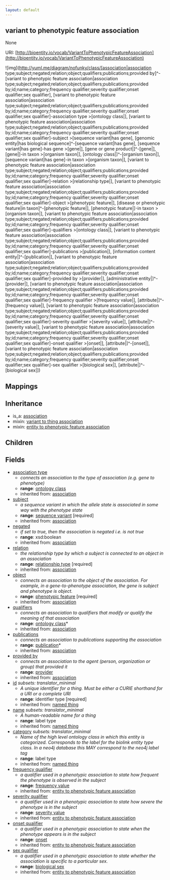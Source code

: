 ```yaml
---
layout: default
---
```


## variant to phenotypic feature association


None

URI: [http://bioentity.io/vocab/VariantToPhenotypicFeatureAssociation](http://bioentity.io/vocab/VariantToPhenotypicFeatureAssociation)


![img](http://yuml.me/diagram/nofunky/class/[association|association type;subject;negated;relation;object;qualifiers;publications;provided by]^-[variant to phenotypic feature association|association type;subject;negated;relation;object;qualifiers;publications;provided by;id;name;category;frequency qualifier;severity qualifier;onset qualifier;sex qualifier], [variant to phenotypic feature association|association type;subject;negated;relation;object;qualifiers;publications;provided by;id;name;category;frequency qualifier;severity qualifier;onset qualifier;sex qualifier]-association type >[ontology class|], [variant to phenotypic feature association|association type;subject;negated;relation;object;qualifiers;publications;provided by;id;name;category;frequency qualifier;severity qualifier;onset qualifier;sex qualifier]-subject >[sequence variant|has gene], [genomic entity|has biological sequence]^-[sequence variant|has gene], [sequence variant|has gene]-has gene >[gene|], [gene or gene product|]^-[gene|], [gene|]-in taxon >[organism taxon|], [ontology class|]^-[organism taxon|], [sequence variant|has gene]-in taxon >[organism taxon|], [variant to phenotypic feature association|association type;subject;negated;relation;object;qualifiers;publications;provided by;id;name;category;frequency qualifier;severity qualifier;onset qualifier;sex qualifier]-relation >[relationship type|], [variant to phenotypic feature association|association type;subject;negated;relation;object;qualifiers;publications;provided by;id;name;category;frequency qualifier;severity qualifier;onset qualifier;sex qualifier]-object >[phenotypic feature|], [disease or phenotypic feature|in taxon]^-[phenotypic feature|], [phenotypic feature|]-in taxon >[organism taxon|], [variant to phenotypic feature association|association type;subject;negated;relation;object;qualifiers;publications;provided by;id;name;category;frequency qualifier;severity qualifier;onset qualifier;sex qualifier]-qualifiers >[ontology class|], [variant to phenotypic feature association|association type;subject;negated;relation;object;qualifiers;publications;provided by;id;name;category;frequency qualifier;severity qualifier;onset qualifier;sex qualifier]-publications >[publication|], [information content entity|]^-[publication|], [variant to phenotypic feature association|association type;subject;negated;relation;object;qualifiers;publications;provided by;id;name;category;frequency qualifier;severity qualifier;onset qualifier;sex qualifier]-provided by >[provider|], [administrative entity|]^-[provider|], [variant to phenotypic feature association|association type;subject;negated;relation;object;qualifiers;publications;provided by;id;name;category;frequency qualifier;severity qualifier;onset qualifier;sex qualifier]-frequency qualifier >[frequency value|], [attribute|]^-[frequency value|], [variant to phenotypic feature association|association type;subject;negated;relation;object;qualifiers;publications;provided by;id;name;category;frequency qualifier;severity qualifier;onset qualifier;sex qualifier]-severity qualifier >[severity value|], [attribute|]^-[severity value|], [variant to phenotypic feature association|association type;subject;negated;relation;object;qualifiers;publications;provided by;id;name;category;frequency qualifier;severity qualifier;onset qualifier;sex qualifier]-onset qualifier >[onset|], [attribute|]^-[onset|], [variant to phenotypic feature association|association type;subject;negated;relation;object;qualifiers;publications;provided by;id;name;category;frequency qualifier;severity qualifier;onset qualifier;sex qualifier]-sex qualifier >[biological sex|], [attribute|]^-[biological sex|])
## Mappings


## Inheritance

 *  is_a: [association](Association.html)
 *  mixin: [variant to thing association](VariantToThingAssociation.html)
 *  mixin: [entity to phenotypic feature association](EntityToPhenotypicFeatureAssociation.html)

## Children



## Fields

 * [association type](association_type.html)
    * _connects an association to the type of association (e.g. gene to phenotype)_
    * __range__: [ontology class](OntologyClass.html)
    * inherited from: [association](Association.html)
 * [subject](subject.html)
    * _a sequence variant in which the allele state is associated in some way with the phenotype state_
    * __range__: [sequence variant](SequenceVariant.html) [required]
    * inherited from: [association](Association.html)
 * [negated](negated.html)
    * _if set to true, then the association is negated i.e. is not true_
    * __range__: xsd:boolean
    * inherited from: [association](Association.html)
 * [relation](relation.html)
    * _the relationship type by which a subject is connected to an object in an association_
    * __range__: [relationship type](RelationshipType.html) [required]
    * inherited from: [association](Association.html)
 * [object](object.html)
    * _connects an association to the object of the association. For example, in a gene-to-phenotype association, the gene is subject and phenotype is object._
    * __range__: [phenotypic feature](PhenotypicFeature.html) [required]
    * inherited from: [association](Association.html)
 * [qualifiers](qualifiers.html)
    * _connects an association to qualifiers that modify or qualify the meaning of that association_
    * __range__: [ontology class](OntologyClass.html)*
    * inherited from: [association](Association.html)
 * [publications](publications.html)
    * _connects an association to publications supporting the association_
    * __range__: [publication](Publication.html)*
    * inherited from: [association](Association.html)
 * [provided by](provided_by.html)
    * _connects an association to the agent (person, organization or group) that provided it_
    * __range__: [provider](Provider.html)
    * inherited from: [association](Association.html)
 * [id](id.html) *subsets: translator_minimal*
    * _A unique identifier for a thing. Must be either a CURIE shorthand for a URI or a complete URI_
    * __range__: identifier type [required]
    * inherited from: [named thing](NamedThing.html)
 * [name](name.html) *subsets: translator_minimal*
    * _A human-readable name for a thing_
    * __range__: label type
    * inherited from: [named thing](NamedThing.html)
 * [category](category.html) *subsets: translator_minimal*
    * _Name of the high level ontology class in which this entity is categorized. Corresponds to the label for the biolink entity type class. In a neo4j database this MAY correspond to the neo4j label tag_
    * __range__: label type
    * inherited from: [named thing](NamedThing.html)
 * [frequency qualifier](frequency_qualifier.html)
    * _a qualifier used in a phenotypic association to state how frequent the phenotype is observed in the subject_
    * __range__: [frequency value](FrequencyValue.html)
    * inherited from: [entity to phenotypic feature association](EntityToPhenotypicFeatureAssociation.html)
 * [severity qualifier](severity_qualifier.html)
    * _a qualifier used in a phenotypic association to state how severe the phenotype is in the subject_
    * __range__: [severity value](SeverityValue.html)
    * inherited from: [entity to phenotypic feature association](EntityToPhenotypicFeatureAssociation.html)
 * [onset qualifier](onset_qualifier.html)
    * _a qualifier used in a phenotypic association to state when the phenotype appears is in the subject_
    * __range__: [onset](Onset.html)
    * inherited from: [entity to phenotypic feature association](EntityToPhenotypicFeatureAssociation.html)
 * [sex qualifier](sex_qualifier.html)
    * _a qualifier used in a phenotypic association to state whether the association is specific to a particular sex._
    * __range__: [biological sex](BiologicalSex.html)
    * inherited from: [entity to phenotypic feature association](EntityToPhenotypicFeatureAssociation.html)
